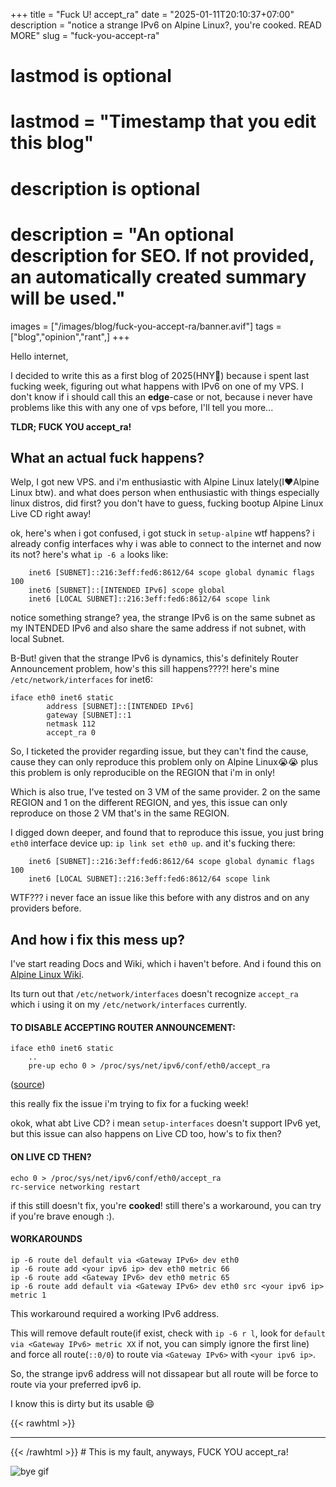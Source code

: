 +++
title = "Fuck U! accept_ra"
date = "2025-01-11T20:10:37+07:00"
description = "notice a strange IPv6 on Alpine Linux?, you're cooked. READ MORE"
slug = "fuck-you-accept-ra"

#
# lastmod is optional
#
# lastmod = "Timestamp that you edit this blog"

#
# description is optional
#
# description = "An optional description for SEO. If not provided, an automatically created summary will be used."

images = ["/images/blog/fuck-you-accept-ra/banner.avif"]
tags = ["blog","opinion","rant",]
+++

Hello internet,

I decided to write this as a first blog of 2025(HNY🎉) because i spent last fucking week, figuring out what happens with IPv6 on one of my VPS. I don't know if i should call this an **edge**-case or not, because i never have problems like this with any one of vps before, I'll tell you more...

**TLDR; FUCK YOU accept_ra!**

## What an actual fuck happens?

Welp, I got new VPS. and i'm enthusiastic with Alpine Linux lately(I❤️Alpine Linux btw). and what does person when enthusiastic with things especially linux distros, did first? you don't have to guess, fucking bootup Alpine Linux Live CD right away!

ok, here's when i got confused, i got stuck in `setup-alpine` wtf happens? i already config interfaces why i was able to connect to the internet and now its not? here's what `ip -6 a` looks like:
```
    inet6 [SUBNET]::216:3eff:fed6:8612/64 scope global dynamic flags 100 
    inet6 [SUBNET]::[INTENDED IPv6] scope global 
    inet6 [LOCAL SUBNET]::216:3eff:fed6:8612/64 scope link 
```

notice something strange? yea, the strange IPv6 is on the same subnet as my INTENDED IPv6 and also share the same address if not subnet, with local Subnet.

B-But! given that the strange IPv6 is dynamics, this's definitely Router Announcement problem, how's this sill happens????! here's mine `/etc/network/interfaces` for inet6:
```
iface eth0 inet6 static
        address [SUBNET]::[INTENDED IPv6]
        gateway [SUBNET]::1
        netmask 112
        accept_ra 0
```

So, I ticketed the provider regarding issue, but they can't find the cause, cause they can only reproduce this problem only on Alpine Linux😭😭 plus this problem is only reproducible on the REGION that i'm in only!

Which is also true, I've tested on 3 VM of the same provider. 2 on the same REGION and 1 on the different REGION, and yes, this issue can only reproduce on those 2 VM that's in the same REGION.

I digged down deeper, and found that to reproduce this issue, you just bring `eth0` interface device up: `ip link set eth0 up`. and it's fucking there:
```
    inet6 [SUBNET]::216:3eff:fed6:8612/64 scope global dynamic flags 100 
    inet6 [LOCAL SUBNET]::216:3eff:fed6:8612/64 scope link 
```

WTF??? i never face an issue like this before with any distros and on any providers before.

## And how i fix this mess up?
I've start reading Docs and Wiki, which i haven't before. And i found this on [Alpine Linux Wiki](https://wiki.alpinelinux.org/wiki/Configure_Networking#IPv6_Static_Address_Configuration).

Its turn out that `/etc/network/interfaces` doesn't recognize `accept_ra` which i using it on my `/etc/network/interfaces` currently.

#### TO DISABLE ACCEPTING ROUTER ANNOUNCEMENT:
```
iface eth0 inet6 static
    ..
    pre-up echo 0 > /proc/sys/net/ipv6/conf/eth0/accept_ra
```
([source](https://wiki.alpinelinux.org/wiki/Configure_Networking#IPv6_Static_Address_Configuration))

this really fix the issue i'm trying to fix for a fucking week!

okok, what abt Live CD? i mean `setup-interfaces` doesn't support IPv6 yet, but this issue can also happens on Live CD too, how's to fix then?

#### ON LIVE CD THEN?
```
echo 0 > /proc/sys/net/ipv6/conf/eth0/accept_ra
rc-service networking restart
```

if this still doesn't fix, you're **cooked**! still there's a workaround, you can try if you're brave enough :).

#### WORKAROUNDS
```
ip -6 route del default via <Gateway IPv6> dev eth0
ip -6 route add <your ipv6 ip> dev eth0 metric 66
ip -6 route add <Gateway IPv6> dev eth0 metric 65
ip -6 route add default via <Gateway IPv6> dev eth0 src <your ipv6 ip> metric 1
```

This workaround required a working IPv6 address.

This will remove default route(if exist, check with `ip -6 r l`, look for `default via <Gateway IPv6> metric XX` if not, you can simply ignore the first line) and force all route(`::0/0`) to route via `<Gateway IPv6>` with `<your ipv6 ip>`.

So, the strange ipv6 address will not dissapear but all route will be force to route via your preferred ipv6 ip.

I know this is dirty but its usable 😄

{{< rawhtml >}}
<br>
<hr>
{{< /rawhtml >}}
# This is my fault, anyways, FUCK YOU accept_ra!

![bye gif](/images/blog/fuck-you-accept-ra/banner.avif)